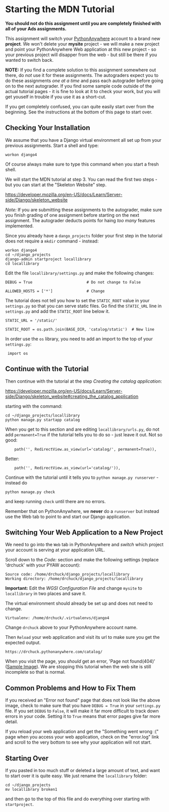 Starting the MDN Tutorial
=========================

__You should not do this assignment until you are completely finished with all
of your Ads assignments.__

This assignment will switch your
<a href="https://www.pythonanywhere.com" target="_blank">PythonAnywhere</a>
account to a brand new <b>project</b>.  We won't delete your <b>mysite</b>
project - we will make a new project and point your PythonAnywhere Web application at
this new project - so your previous project will disapper from the web - but
still be there if you wanted to switch back.

__NOTE:__ If you find a complete solution to this assignment somewhere out there, do
*not* use it for these assignments.  The autograders expect you to do these assignments
*one at a time* and pass each autograder before going on to the next autograder.  If you find
some sample code outside of the actual tutorial pages - it is fine to look at it to check your
work, but you will get youself in trouble if you use it as a short-cut.

If you get completely confused, you can quite easily start over from the beginning.  See
the instructions at the bottom of this page to start over.

Checking Your Installation
--------------------------

We assume that you have a Django virtual environment all set up from your
previous assignments.  Start a shell and type:

    workon django4

Of course always make sure to type this command when you start a fresh shell.

We will start the MDN tutorial at step 3.  You can read the first two steps -
but you can start at the "Skeleton Website" step.

https://developer.mozilla.org/en-US/docs/Learn/Server-side/Django/skeleton_website

*Note:* If you are submitting these assignments to the autograder, make sure you finish
grading of one assignment before starting on the next assignment.  The autograder deducts
points for haing *too many* features implemented.

Since you already have a `dango_projects` folder your first step in the tutorial does
not require a `mkdir` command - instead:

	workon django4
    cd ~/django_projects
    django-admin startproject locallibrary
	cd locallibrary

Edit the file `locallibrary/settings.py` and make the following changes:

    DEBUG = True                        # Do not change to False

    ALLOWED_HOSTS = ['*']               # Change

The tutorial does not tell you how to set the `STATIC_ROOT` value in your `settings.py`
so that you can serve static files.  Go find the `STATIC_URL` line in `settings.py` 
and add the `STATIC_ROOT` line below it.

    STATIC_URL = '/static/'

    STATIC_ROOT = os.path.join(BASE_DIR, 'catalog/static')  # New line

In order use the `os` library, you need to add an import to the top of your `settings.py`:

     import os


Continue with the Tutorial
--------------------------

Then continue with the tutorial at the step *Creating the catalog application*:

https://developer.mozilla.org/en-US/docs/Learn/Server-side/Django/skeleton_website#creating_the_catalog_application

starting with the command:

    cd ~/django_projects/locallibrary
	python manage.py startapp catalog

When you get to this section and are editing `locallibrary/urls.py`, do not add `permanent=True`
if the tutorial tells you to do so - just leave it out.  Not so good:

        path('', RedirectView.as_view(url='catalog/', permanent=True)),

Better:

        path('', RedirectView.as_view(url='catalog/')),

Continue with the tutorial until it tells you to `python manage.py runserver` - instead do

	python manage.py check

and keep running `check` until there are no errors.

Remember that on PythonAnywhere, we __never__ do a `runserver` but instead use the Web
tab to point to and start our Django application.

Switching Your Web Application to a New Project
-----------------------------------------------

We need to go into the `Web` tab in PythonAnywhere and *switch* which project your
account is serving at your application URL.

Scroll down to the *Code:* section and make the following settings (replace 'drchuck'
with your PYAW account):

    Source code: /home/drchuck/django_projects/locallibrary
    Working directory: /home/drchuck/django_projects/locallibrary

**Important:** Edit the *WGSI Configuration File* and change `mysite` to `locallibrary` in two places
and save it.

The virtual environment should already be set up and does not need to change.

    Virtualenv: /home/drchuck/.virtualenvs/django4

Change `drchuck` above to your PythonAnywhere account name.

Then `Reload` your web application and visit its url to make sure you get the expected output.

    https://drchuck.pythonanywhere.com/catalog/

When you visit the page,
you *should* get an error, 'Page not found(404)'
(<a href="paw_skeleton/webapp_final.png" target="_blank">Sample Image</a>).
We are stopping this tutorial when the web site is still incomplete so that is normal.

Common Problems and How to Fix Them
-----------------------------------

If you received an "Error not found" page that does not look like the above image,
check to make sure that you have `DEBUG = True` in your `settings.py` file.  If you
set `DEBUG` to `False`, it will make it far more difficult to track down errors in
your code.  Setting it to `True` means that error pages give far more detail.

If you reload your web application and get the "Something went wrong :("
page when you access your web application, check on the "error.log" link
and scroll to the very bottom to see why your application will not start.

Starting Over
-------------

If you pasted in too much stuff or deleted a large amount of text, and want to start over
it is quite easy.  We just rename the `locallibrary` folder:

	cd ~/django_projects
    mv locallibrary broken1

and then go to the top of this file and do everything over starting with `startproject`.
